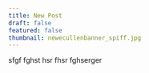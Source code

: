```yaml
---
title: New Post
draft: false
featured: false
thumbnail: newecullenbanner_spiff.jpg
---
```

sfgf fghst hsr fhsr fghserger